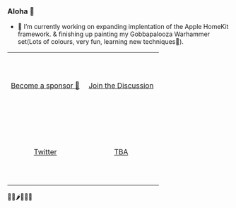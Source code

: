 ### Aloha 👋

- 🔭 I’m currently working on expanding implentation of the Apple HomeKit framework. & finishing up painting my Gobbapalooza Warhammer set(Lots of colours, very fun, learning new techniques🎨).
<table>
  <body>
    <tr>
      <td width="50%" height="150" align="center">
        <a href="https://github.com/sponsors/ModestGoblin">Become a sponsor 🤝</a> 
      </td>
      <td width="50%" align="center">
        <a href="https://github.com/ModestGoblin/Citadel/discussions">Join the Discussion</a>
      </td>
    </tr>
    <tr>
      <td width="50%" height="150" align="center">
        <a href="https://twitter.com/modestgoblin">Twitter</a>
      </td>
      <td width="50%" align="center">
        <a href="">TBA</a>
      </td>
      
      
  </body>
 </table>
  
 🍅🥒🌶🍊🥭🍌 



